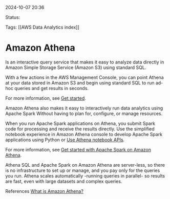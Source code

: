 2024-10-07 20:36

Status:

Tags:
[[AWS Data Analytics index]]

# Amazon Athena

Is an interactive query service that makes it easy to analyze data directly in Amazon Simple Storage Service (Amazon S3) using standard SQL.

With a few actions in the AWS Management Console, you can point Athena at your data stored in Amazon S3 and begin using standard SQL to run ad-hoc queries and get results in seconds.

For more information, see [Get started](https://docs.aws.amazon.com/athena/latest/ug/getting-started.html).

Amazon Athena also makes it easy to interactively run data analytics using Apache Spark Without having to plan for, configure, or manage resources.

When you run Apache Spark applications on Athena, you submit Spark code for processing and receive the results directly. 
Use the simplified notebook experience in Amazon Athena console to develop Apache Spark applications using Python or [Use Athena notebook APIs](https://docs.aws.amazon.com/athena/latest/ug/notebooks-spark-api-list.html).

For more information, see [Get started with Apache Spark on Amazon Athena](https://docs.aws.amazon.com/athena/latest/ug/notebooks-spark-getting-started.html).

Athena SQL and Apache Spark on Amazon Athena are server-less, so there is no infrastructure to set up or manage, and you pay only for the queries you run. Athena scales automatically -running queries in parallel- so results are fast, even with large datasets and complex queries.


References 
[What is Amazon Athena?](https://docs.aws.amazon.com/athena/latest/ug/what-is.html)